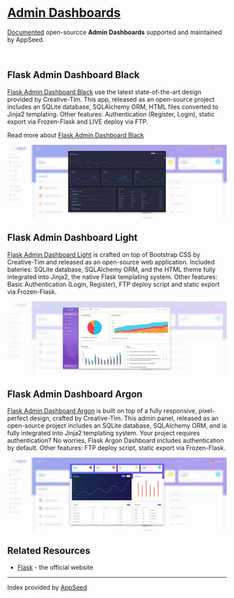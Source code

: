 # [Admin Dashboards](https://appseed.us/admin-dashboards) 

[Documented](https://docs.appseed.us/admin-dashboards/) open-sourcce **Admin Dashboards** supported and maintained by AppSeed. 

<br />

## Flask Admin Dashboard Black

[Flask Admin Dashboard Black](https://appseed.us/admin-dashboards/flask-dashboard-black) use the latest state-of-the-art design provided by Creative-Tim. This app, released as an open-source project includes an SQLite database, SQLAlchemy ORM, HTML files converted to Jinja2 templating. Other features: Authentication (Register, Login), static export via Frozen-Flask and LIVE deploy via FTP.

Read more about [Flask Admin Dashboard Black](https://appseed.us/admin-dashboards/flask-dashboard-black)

![Flask Admin Dashboard Black - App Screen Shot.](https://raw.githubusercontent.com/app-generator/static/master/flask-black-dashboard/black-dashboard-coded-in-flask-cover.jpg)

## Flask Admin Dashboard Light

[Flask Admin Dashboard Light](https://appseed.us/admin-dashboards/flask-dashboard-light-bootstrap)  is crafted on top of Bootstrap CSS by Creative-Tim and released as an open-source web application. Included bateries: SQLite database, SQLAlchemy ORM, and the HTML theme fully integrated into Jinja2, the native Flask templating system. Other features: Basic Authentication (Login, Register), FTP deploy script and static export via Frozen-Flask.

![Flask Admin Dashboard Light - App Screen Shot.](https://raw.githubusercontent.com/app-generator/static/master/flask-light-bootstrap-dashboard/light-dashboard-coded-in-flask-cover.jpg)

## Flask Admin Dashboard Argon

[Flask Admin Dashboard Argon](https://appseed.us/admin-dashboards/flask-dashboard-argon) is built on top of a fully responsive, pixel-perfect design, crafted by Creative-Tim. This admin panel, released as an open-source project includes an SQLite database, SQLAlchemy ORM, and is fully integrated into Jinja2 templating system. Your project requires authentication? No worries, Flask Argon Dashboard includes authentication by default. Other features: FTP deploy script, static export via Frozen-Flask.

![Flask Admin Dashboard Argon - App Screen Shot.](https://raw.githubusercontent.com/app-generator/static/master/flask-argon-dashboard/argon-dashboard-coded-in-flask-cover.jpg)

## Related Resources
 - [Flask](http://flask.pocoo.org/) - the official website
 
 --- 
 Index provided by [AppSeed](https://appseed.us/admin-dashboards)
 
